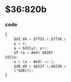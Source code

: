 ﻿
# $36:820b


### code
```js
{
	$d3,d4 = $7f51.x,$7f58.x
	y = 0;
	a = $d3[y]; y++;
	if (a < #e0) $826f
$821e:
	x = (a - #e0) << 1;
	$d8,d9 = $822f.x,$8230.x
	(*$d8)();
}
```



